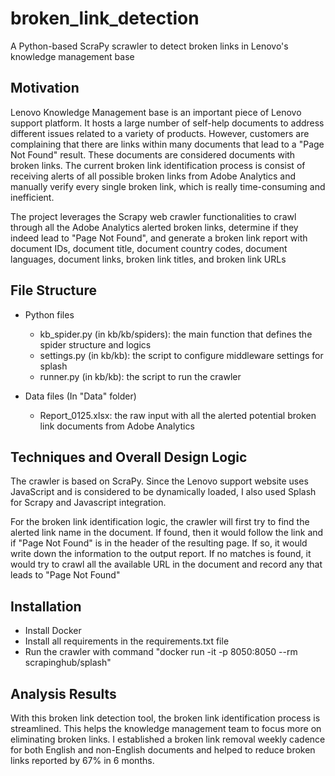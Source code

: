 # broken_link_detection
 A Python-based ScraPy scrawler to detect broken links in Lenovo's knowledge management base
 
 ## Motivation
 Lenovo Knowledge Management base is an important piece of Lenovo support platform. It hosts a large number of self-help documents to address different issues related to a variety of products. However, customers are complaining that there are links within many documents that lead to a "Page Not Found" result. These documents are considered documents with broken links. The current broken link identification process is consist of receiving alerts of all possible broken links from Adobe Analytics and manually verify every single broken link, which is really time-consuming and inefficient. 
 
 The project leverages the Scrapy web crawler functionalities to crawl through all the Adobe Analytics alerted broken links, determine if they indeed lead to "Page Not Found", and generate a broken link report with document IDs, document title, document country codes, document languages, document links, broken link titles, and broken link URLs

## File Structure
- Python files
  - kb_spider.py (in kb/kb/spiders): the main function that defines the spider structure and logics
  - settings.py (in kb/kb): the script to configure middleware settings for splash
  - runner.py (in kb/kb): the script to run the crawler

- Data files (In "Data" folder)
  - Report_0125.xlsx: the raw input with all the alerted potential broken link documents from Adobe Analytics
 
 ## Techniques and Overall Design Logic
The crawler is based on ScraPy. Since the Lenovo support website uses JavaScript and is considered to be dynamically loaded, I also used Splash for Scrapy and Javascript integration. 

For the broken link identification logic, the crawler will first try to find the alerted link name in the document. If found, then it would follow the link and if "Page Not Found" is in the header of the resulting page. If so, it would write down the information to the output report. If no matches is found, it would try to crawl all the available URL in the document and record any that leads to "Page Not Found"

## Installation
- Install Docker
- Install all requirements in the requirements.txt file
- Run the crawler with command "docker run -it -p 8050:8050 --rm scrapinghub/splash"

## Analysis Results
With this broken link detection tool, the broken link identification process is streamlined. This helps the knowledge management team to focus more on eliminating broken links. I established a broken link removal weekly cadence for both English and non-English documents and helped to reduce broken links reported by 67% in 6 months.

